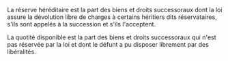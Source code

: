   
 La réserve héréditaire est la part des biens et droits successoraux dont la loi assure la dévolution libre de charges à certains héritiers dits réservataires, s'ils sont appelés à la succession et s'ils l'acceptent.  

  
 La quotité disponible est la part des biens et droits successoraux qui n'est pas réservée par la loi et dont le défunt a pu disposer librement par des libéralités.  
